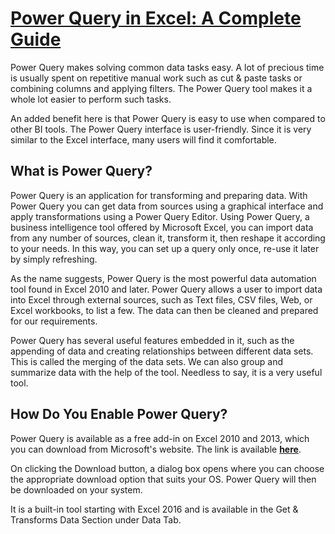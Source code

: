 # **[Power Query in Excel: A Complete Guide](https://www.simplilearn.com/tutorials/excel-tutorial/power-query-in-excel)**

Power Query makes solving common data tasks easy. A lot of precious time is usually spent on repetitive manual work such as cut & paste tasks or combining columns and applying filters. The Power Query tool makes it a whole lot easier to perform such tasks.

An added benefit here is that Power Query is easy to use when compared to other BI tools. The Power Query interface is user-friendly. Since it is very similar to the Excel interface, many users will find it comfortable.

## What is Power Query?

Power Query is an application for transforming and preparing data. With Power Query you can get data from sources using a graphical interface and apply transformations using a Power Query Editor. Using Power Query, a business intelligence tool offered by Microsoft Excel, you can import data from any number of sources, clean it, transform it, then reshape it according to your needs. In this way, you can set up a query only once, re-use it later by simply refreshing.

As the name suggests, Power Query is the most powerful data automation tool found in Excel 2010 and later. Power Query allows a user to import data into Excel through external sources, such as Text files, CSV files, Web, or Excel workbooks, to list a few. The data can then be cleaned and prepared for our requirements.

Power Query has several useful features embedded in it, such as the appending of data and creating relationships between different data sets. This is called the merging of the data sets. We can also group and summarize data with the help of the tool. Needless to say, it is a very useful tool.

## How Do You Enable Power Query?

Power Query is available as a free add-in on Excel 2010 and 2013, which you can download from Microsoft's website. The link is available **[here](https://www.microsoft.com/en-in/download/details.aspx?id=39379)**.

On clicking the Download button, a dialog box opens where you can choose the appropriate download option that suits your OS. Power Query will then be downloaded on your system.

It is a built-in tool starting with Excel 2016 and is available in the Get & Transforms Data Section under Data Tab.
